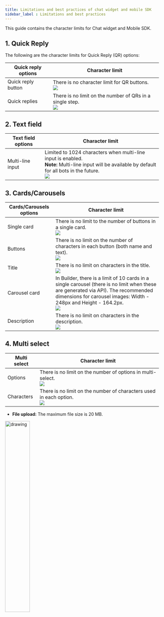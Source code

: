 ```yaml
---
title: Limitations and best practices of chat widget and mobile SDK
sidebar_label : Limitations and best practices
---
```


This guide contains the character limits for Chat widget and Mobile SDK. 

## 1. Quick Reply

The following are the character limits for Quick Reply (QR) options:

| Quick reply options | Character limit |
|---------------------|-----------------|
| Quick reply button | There is no character limit for QR buttons. <br/> ![](https://i.imgur.com/yfpMZ8A.png)|
| Quick replies | There is no limit on the number of QRs in a single step.<br/> ![](https://i.imgur.com/Vc0cGwp.png)|

## 2. Text field

| Text field options | Character limit |
|---------------------|-----------------|
| Multi-line input | Limited to 1024 characters when multi-line input is enabled. <br/> **Note:** Multi-line input will be available by default for all bots in the future. <br/> ![](https://i.imgur.com/71kBK9G.png) |

## 3. Cards/Carousels

| Cards/Carousels options | Character limit |
|---------------------|-----------------|
| Single card | There is no limit to the number of buttons in a single card.<br/> ![](https://i.imgur.com/3fXaiTl.png) |
| Buttons | There is no limit on the number of characters in each button (both name and text). <br/> ![](https://i.imgur.com/71iF98f.png) |
| Title | There is no limit on characters in the title. <br/> ![](https://i.imgur.com/nGUyyl2.png) |
| Carousel card | In Builder, there is a limit of 10 cards in a single carousel (there is no limit when these are generated via API). The recommended dimensions for carousel images: Width - 248px and Height - 164.2px.<br/> ![](https://i.imgur.com/TQdMKle.png)  |
| Description | There is no limit on characters in the description. <br/> ![](https://i.imgur.com/J7EgmYI.png) | 

## 4. Multi select

| Multi select | Character limit |
|---------------------|-----------------|
| Options  | There is no limit on the number of options in multi-select. <br/> ![](https://i.imgur.com/1FYME6a.png) |
| Characters | There is no limit on the number of characters used in each option. <br/> ![](https://i.imgur.com/vftSXEI.png)|
 
* **File upload:** The maximum file size is 20 MB.

<img src="https://i.imgur.com/CxhZiKZ.png" alt="drawing" width="40%"/>
 


